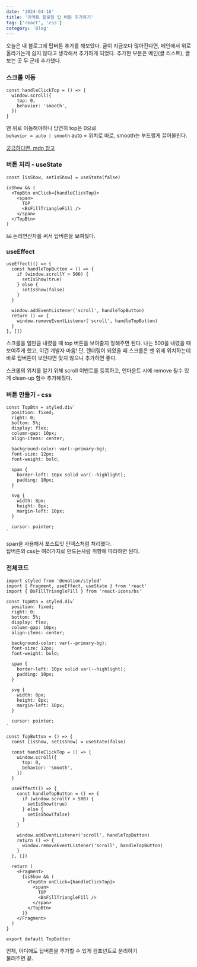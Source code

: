 ```yaml
---
date: '2024-04-16'
title: '리액트 플로팅 탑 버튼 추가하기'
tag: ['react', 'css']
category: 'Blog'
---
```


오늘은 내 블로그에 탑버튼 추가를 해보았다. 글이 지금보다 많아진다면, 메인에서 위로 올라가는게 쉽지 않다고 생각해서 추가하게 되었다.
추가한 부분은 메인(글 리스트), 글 보는 곳 두 군데 추가했다.

### 스크롤 이동

```tsx
const handleClickTop = () => {
  window.scroll({
    top: 0,
    behavior: 'smooth',
  })
}
```

맨 위로 이동해야하니 당연히 top은 0으로 <br/>
`behavior = auto | smooth`
auto = 위치로 바로, smooth는 부드럽게 끌어올린다.

[궁금하다면, mdn 참고](https://developer.mozilla.org/ko/docs/Web/API/Window/scroll)

### 버튼 처리 - useState

```tsx
const [isShow, setIsShow] = useState(false)
```

```tsx
isShow && (
  <TopBtn onClick={handleClickTop}>
    <span>
      TOP
      <BsFillTriangleFill />
    </span>
  </TopBtn>
)
```

`&&` 논리연산자를 써서 탑버튼을 보여줬다.

### useEffect

```tsx
useEffect(() => {
  const handleTopButton = () => {
    if (window.scrollY > 500) {
      setIsShow(true)
    } else {
      setIsShow(false)
    }
  }

  window.addEventListener('scroll', handleTopButton)
  return () => {
    window.removeEventListener('scroll', handleTopButton)
  }
}, [])
```

스크롤을 얼만큼 내렸을 때 top 버튼을 보여줄지 정해주면 된다.
나는 500을 내렸을 때 보여주게 했고, 이건 개발자 마음!
단, 렌더링이 되었을 때 스크롤은 맨 위에 위치하는데 바로 탑버튼이 보인다면 맞지 않으니 추가하면 좋다.

스크롤의 위치를 알기 위해 scroll 이벤트를 등록하고, 언마운트 시에 remove 될수 있게 clean-up 함수 추가해줬다.

### 버튼 만들기 - css

```tsx
const TopBtn = styled.div`
  position: fixed;
  right: 0;
  bottom: 5%;
  display: flex;
  column-gap: 10px;
  align-items: center;

  background-color: var(--primary-bg);
  font-size: 12px;
  font-weight: bold;

  span {
    border-left: 10px solid var(--highlight);
    padding: 10px;
  }

  svg {
    width: 8px;
    height: 8px;
    margin-left: 10px;
  }

  cursor: pointer;
`
```

span을 사용해서 포스트잇 인덱스처럼 처리했다. <br/>
탑버튼의 css는 여러가지로 만드는사람 취향에 따라하면 된다.

### 전체코드

```tsx
import styled from '@emotion/styled'
import { Fragment, useEffect, useState } from 'react'
import { BsFillTriangleFill } from 'react-icons/bs'

const TopBtn = styled.div`
  position: fixed;
  right: 0;
  bottom: 5%;
  display: flex;
  column-gap: 10px;
  align-items: center;

  background-color: var(--primary-bg);
  font-size: 12px;
  font-weight: bold;

  span {
    border-left: 10px solid var(--highlight);
    padding: 10px;
  }

  svg {
    width: 8px;
    height: 8px;
    margin-left: 10px;
  }

  cursor: pointer;
`

const TopButton = () => {
  const [isShow, setIsShow] = useState(false)

  const handleClickTop = () => {
    window.scroll({
      top: 0,
      behavior: 'smooth',
    })
  }

  useEffect(() => {
    const handleTopButton = () => {
      if (window.scrollY > 500) {
        setIsShow(true)
      } else {
        setIsShow(false)
      }
    }

    window.addEventListener('scroll', handleTopButton)
    return () => {
      window.removeEventListener('scroll', handleTopButton)
    }
  }, [])

  return (
    <Fragment>
      {isShow && (
        <TopBtn onClick={handleClickTop}>
          <span>
            TOP
            <BsFillTriangleFill />
          </span>
        </TopBtn>
      )}
    </Fragment>
  )
}

export default TopButton
```

언제, 어디에도 탑버튼을 추가할 수 있게 컴포넌트로 분리하기
<br/>불러주면 끝.
